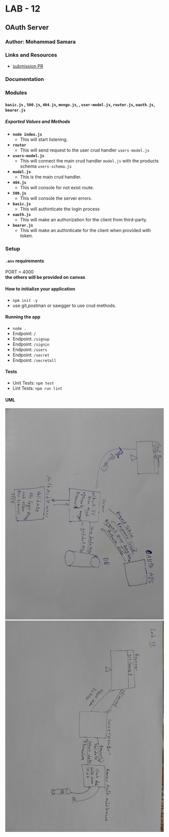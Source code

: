 # LAB - 12

<!-- ## Project: Project Name Here -->
## OAuth Server

### Author: Mohammad Samara

### Links and Resources

* [submission PR](https://github.com/mohammad-samara/auth-server/pull/3)

### Documentation
<!-- * [jsdoc]() -->
<!-- * [swagger]()  -->

### Modules

#### `basic.js` , `500.js`, `404.js`, `mongo.js`, , `user-model.js`, `router.js`, `oauth.js`, `bearer.js`

##### Exported Values and Methods

* **`node index.js`**
  * This will start listening.
* **`router`**
  * This will send request to the user crud handler `users-model.js`
* **`users-model.js`**
  * This will connect the main crud handler `model.js` with the products schema `users-schema.js`
* **`model.js`**
  * This is the main crud handler.
* **`404.js`**
  * This will console for not exist route.
* **`500.js`**
  * This will console the server errors.
* **`basic.js`**
  * This will authinticate the login process
* **`oauth.js`**
  * This will make an authorization for the client from third-party.
* **`bearer.js`**
  * This will make an authinticate for the client when provided with token.

### Setup

#### `.env` requirements

PORT = 4000  
**the others will be provided on canvas**

#### How to initialize your application

* `npm init -y`
* use git,postman or sawgger to use crud methods.

#### Running the app

* `node .`
* Endpoint: `/`
* Endpoint: `/signup`
* Endpoint: `/signin`
* Endpoint: `/users`
* Endpoint: `/secret`
* Endpoint: `/secretall`

#### Tests

* Unit Tests: `npm test`
* Lint Tests: `npm run lint`

<!-- Incomplete Tests: -->

#### UML

![UML](./assets/uml12.jpg)
![UML](./assets/uml13.jpg)
